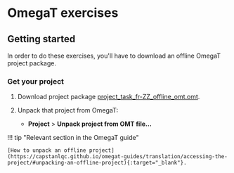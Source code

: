 # OmegaT exercises

## Getting started

In order to do these exercises, you'll have to download an offline OmegaT project package.

### Get your project

1. Download project package [project_task_fr-ZZ_offline_omt.omt](../../_downloads/project_task_fr-ZZ_offline_omt.omt). <!-- @todo -->
2. Unpack that project from OmegaT:

   - **Project** > **Unpack project from OMT file...**

<!-- prettier-ignore -->
!!! tip "Relevant section in the OmegaT guide"

    [How to unpack an offline project](https://capstanlqc.github.io/omegat-guides/translation/accessing-the-project/#unpacking-an-offline-project){:target="_blank"}.

<!-- @todo: make the link above role-specific -->

<!--
### For training helpers:

Copy the following details to download the team project.

URL:
```url
https://github.com/capstanlqc/project_task_fr-ZZ_omt.git
```

Username:
```username
pisa25npm
```

You have received the password separately. Keep it safe.


To see where you must create your local folder of the project, see section about [File organization](../misc/tips/#file-organization) in the [Tips and tricks](../misc/tips/).

!!! tip "Quick tip"
	Save team project under `C:\Work\`. If you don't have writing permissions there, save them under `C:\Users\USER\Work`.

!!! warning
	In any case, the location where you create the team project should not be inside a folder sync'ed by Dropbox, OneDrive, Nextcloud, etc. (any sync'ing service in your machine).

!!! note inline end "←TODO"
	Add link to the actual guide.
To see what to do to download a team/online project in OmegaT, check the **Accessing the project** > **Downloading a team project** from your OmegaT guide.
@todo: link to the actual guide
-->

<!--
!!! note "NOTE FOR HELPERS"
	After you do an exercise, please remove your translation if you have entered one or restore the original translation if you have modified the one you found. you may restore the initial translation using the 100% match from initial.tmx.

-->

